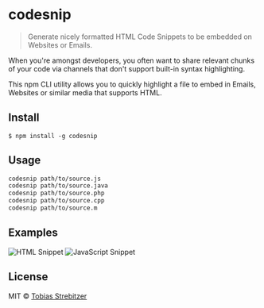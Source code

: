 # codesnip

> Generate nicely formatted HTML Code Snippets to be embedded on Websites or Emails.

When you're amongst developers, you often want to share relevant chunks of your code via channels that don't support built-in syntax highlighting.

This npm CLI utility allows you to quickly highlight a file to embed in Emails, Websites or similar media that supports HTML.


## Install

```
$ npm install -g codesnip
```


## Usage

```bash
codesnip path/to/source.js
codesnip path/to/source.java
codesnip path/to/source.php
codesnip path/to/source.cpp
codesnip path/to/source.m
```

## Examples

![HTML Snippet](https://cdn.magloft.com/labs/codesnip/snippet-html.png)
![JavaScript Snippet](https://cdn.magloft.com/labs/codesnip/snippet-js.png)

## License

MIT © [Tobias Strebitzer](https://www.magloft.com)
